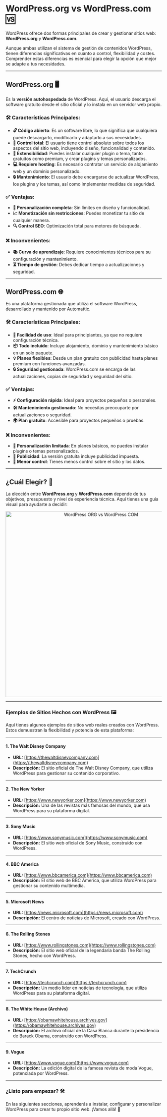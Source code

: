 # WordPress.org vs WordPress.com 🆚

WordPress ofrece dos formas principales de crear y gestionar sitios web: **WordPress.org** y **WordPress.com**. 

Aunque ambas utilizan el sistema de gestión de contenidos WordPress, tienen diferencias significativas en cuanto a control, flexibilidad y costes. Comprender estas diferencias es esencial para elegir la opción que mejor se adapte a tus necesidades.

---

## WordPress.org 🖥️

Es la **versión autohospedada** de WordPress. Aquí, el usuario descarga el software gratuito desde el sitio oficial y lo instala en un servidor web propio.

### 🛠️ Características Principales:

- **🔓 Código abierto**: Es un software libre, lo que significa que cualquiera puede descargarlo, modificarlo y adaptarlo a sus necesidades.
- **🎯 Control total**: El usuario tiene control absoluto sobre todos los aspectos del sitio web, incluyendo diseño, funcionalidad y contenido.
- **🧩 Extensibilidad**: Puedes instalar cualquier plugin o tema, tanto gratuitos como premium, y crear plugins y temas personalizados.
- **💻 Requiere hosting**: Es necesario contratar un servicio de alojamiento web y un dominio personalizado.
- **🔒 Mantenimiento**: El usuario debe encargarse de actualizar WordPress, los plugins y los temas, así como implementar medidas de seguridad.

### ✅ Ventajas:

- **🌟 Personalización completa**: Sin límites en diseño y funcionalidad.
- **📈 Monetización sin restricciones**: Puedes monetizar tu sitio de cualquier manera.
- **🔍 Control SEO**: Optimización total para motores de búsqueda.

### ❌ Inconvenientes:

- **📚 Curva de aprendizaje**: Requiere conocimientos técnicos para su configuración y mantenimiento.
- **⏳ Tiempo de gestión**: Debes dedicar tiempo a actualizaciones y seguridad.

---

## WordPress.com 🌐

Es una plataforma gestionada que utiliza el software WordPress, desarrollado y mantenido por Automattic.

### 🛠️ Características Principales:

- **🚀 Facilidad de uso**: Ideal para principiantes, ya que no requiere configuración técnica.
- **📦 Todo incluido**: Incluye alojamiento, dominio y mantenimiento básico en un solo paquete.
- **💡 Planes flexibles**: Desde un plan gratuito con publicidad hasta planes premium con funciones avanzadas.
- **🔒 Seguridad gestionada**: WordPress.com se encarga de las actualizaciones, copias de seguridad y seguridad del sitio.

### ✅ Ventajas:

- **⚡ Configuración rápida**: Ideal para proyectos pequeños o personales.
- **🛠️ Mantenimiento gestionado**: No necesitas preocuparte por actualizaciones o seguridad.
- **🌍 Plan gratuito**: Accesible para proyectos pequeños o pruebas.

### ❌ Inconvenientes:

- **🚫 Personalización limitada**: En planes básicos, no puedes instalar plugins o temas personalizados.
- **📢 Publicidad**: La versión gratuita incluye publicidad impuesta.
- **🔐 Menor control**: Tienes menos control sobre el sitio y los datos.

---

## ¿Cuál Elegir? 🤔

La elección entre **WordPress.org** y **WordPress.com** depende de tus objetivos, presupuesto y nivel de experiencia técnica. Aquí tienes una guía visual para ayudarte a decidir:

<p align="center">
  <img src="/images/ORGvsCOM.png" alt="WordPress ORG vs WordPress COM" width="600px" />
</p>

---

### Ejemplos de Sitios Hechos con WordPress 🖼️

Aquí tienes algunos ejemplos de sitios web reales creados con WordPress. Estos demuestran la flexibilidad y potencia de esta plataforma:

---

#### 1. **The Walt Disney Company**  
   - **URL:** [https://thewaltdisneycompany.com](https://thewaltdisneycompany.com)  
   - **Descripción:** El sitio oficial de The Walt Disney Company, que utiliza WordPress para gestionar su contenido corporativo.

---

#### 2. **The New Yorker**  
   - **URL:** [https://www.newyorker.com](https://www.newyorker.com)  
   - **Descripción:** Una de las revistas más famosas del mundo, que usa WordPress para su plataforma digital.

---

#### 3. **Sony Music**  
   - **URL:** [https://www.sonymusic.com](https://www.sonymusic.com)  
   - **Descripción:** El sitio web oficial de Sony Music, construido con WordPress.

---

#### 4. **BBC America**  
   - **URL:** [https://www.bbcamerica.com](https://www.bbcamerica.com)  
   - **Descripción:** El sitio web de BBC America, que utiliza WordPress para gestionar su contenido multimedia.

---

#### 5. **Microsoft News**  
   - **URL:** [https://news.microsoft.com](https://news.microsoft.com)  
   - **Descripción:** El centro de noticias de Microsoft, creado con WordPress.

---

#### 6. **The Rolling Stones**  
   - **URL:** [https://www.rollingstones.com](https://www.rollingstones.com)  
   - **Descripción:** El sitio web oficial de la legendaria banda The Rolling Stones, hecho con WordPress.

---

#### 7. **TechCrunch**  
   - **URL:** [https://techcrunch.com](https://techcrunch.com)  
   - **Descripción:** Un medio líder en noticias de tecnología, que utiliza WordPress para su plataforma digital.

---

#### 8. **The White House (Archivo)**  
   - **URL:** [https://obamawhitehouse.archives.gov](https://obamawhitehouse.archives.gov)  
   - **Descripción:** El archivo oficial de la Casa Blanca durante la presidencia de Barack Obama, construido con WordPress.

---

#### 9. **Vogue**  
   - **URL:** [https://www.vogue.com](https://www.vogue.com)  
   - **Descripción:** La edición digital de la famosa revista de moda Vogue, potenciada por WordPress.

---

### ¿Listo para empezar? 🛠️

En las siguientes secciones, aprenderás a instalar, configurar y personalizar WordPress para crear tu propio sitio web. ¡Vamos allá! 🚀